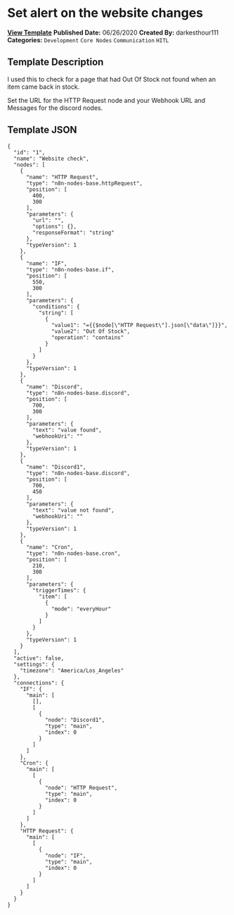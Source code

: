 # Set alert on the website changes

**[View Template](https://n8n.io/workflows/426-/)**  **Published Date:** 06/26/2020  **Created By:** darkesthour111  **Categories:** `Development` `Core Nodes` `Communication` `HITL`  

## Template Description

I used this to check for a page that had Out Of Stock not found when an item came back in stock.

Set the URL for the HTTP Request node and your Webhook URL and Messages for the discord nodes.

## Template JSON

```
{
  "id": "1",
  "name": "Website check",
  "nodes": [
    {
      "name": "HTTP Request",
      "type": "n8n-nodes-base.httpRequest",
      "position": [
        400,
        300
      ],
      "parameters": {
        "url": "",
        "options": {},
        "responseFormat": "string"
      },
      "typeVersion": 1
    },
    {
      "name": "IF",
      "type": "n8n-nodes-base.if",
      "position": [
        550,
        300
      ],
      "parameters": {
        "conditions": {
          "string": [
            {
              "value1": "={{$node[\"HTTP Request\"].json[\"data\"]}}",
              "value2": "Out Of Stock",
              "operation": "contains"
            }
          ]
        }
      },
      "typeVersion": 1
    },
    {
      "name": "Discord",
      "type": "n8n-nodes-base.discord",
      "position": [
        700,
        300
      ],
      "parameters": {
        "text": "value found",
        "webhookUri": ""
      },
      "typeVersion": 1
    },
    {
      "name": "Discord1",
      "type": "n8n-nodes-base.discord",
      "position": [
        700,
        450
      ],
      "parameters": {
        "text": "value not found",
        "webhookUri": ""
      },
      "typeVersion": 1
    },
    {
      "name": "Cron",
      "type": "n8n-nodes-base.cron",
      "position": [
        210,
        300
      ],
      "parameters": {
        "triggerTimes": {
          "item": [
            {
              "mode": "everyHour"
            }
          ]
        }
      },
      "typeVersion": 1
    }
  ],
  "active": false,
  "settings": {
    "timezone": "America/Los_Angeles"
  },
  "connections": {
    "IF": {
      "main": [
        [],
        [
          {
            "node": "Discord1",
            "type": "main",
            "index": 0
          }
        ]
      ]
    },
    "Cron": {
      "main": [
        [
          {
            "node": "HTTP Request",
            "type": "main",
            "index": 0
          }
        ]
      ]
    },
    "HTTP Request": {
      "main": [
        [
          {
            "node": "IF",
            "type": "main",
            "index": 0
          }
        ]
      ]
    }
  }
}
```
